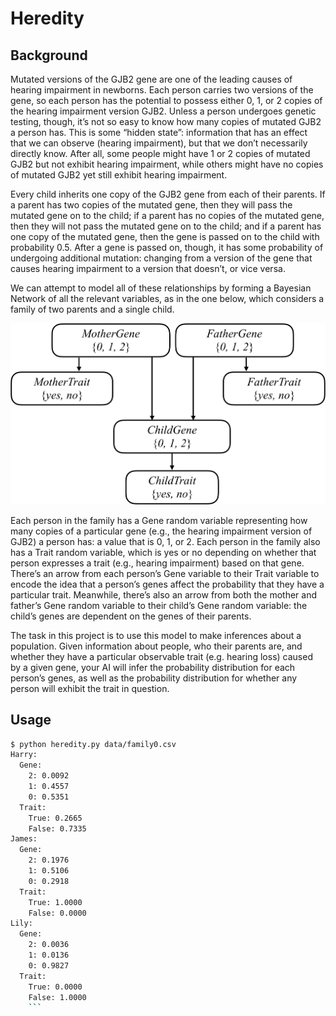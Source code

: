 # Heredity

## Background

Mutated versions of the GJB2 gene are one of the leading causes of hearing impairment in newborns.
Each person carries two versions of the gene, so each person has the potential to possess either
0, 1, or 2 copies of the hearing impairment version GJB2. Unless a person undergoes genetic testing,
though, it’s not so easy to know how many copies of mutated GJB2 a person has. This is some “hidden state”:
information that has an effect that we can observe (hearing impairment), but that we don’t necessarily directly know.
After all, some people might have 1 or 2 copies of mutated GJB2 but not exhibit hearing impairment,
while others might have no copies of mutated GJB2 yet still exhibit hearing impairment.

Every child inherits one copy of the GJB2 gene from each of their parents. If a parent has two copies
of the mutated gene, then they will pass the mutated gene on to the child; if a parent has no copies of
the mutated gene, then they will not pass the mutated gene on to the child; and if a parent has one copy
of the mutated gene, then the gene is passed on to the child with probability 0.5. After a gene is passed on,
though, it has some probability of undergoing additional mutation: changing from a version of the gene that
causes hearing impairment to a version that doesn’t, or vice versa.

We can attempt to model all of these relationships by forming a Bayesian Network of all the relevant variables,
as in the one below, which considers a family of two parents and a single child.

![network](images/gene_network.png)

Each person in the family has a Gene random variable representing how many copies of a particular gene
(e.g., the hearing impairment version of GJB2) a person has: a value that is 0, 1, or 2. Each person in
the family also has a Trait random variable, which is yes or no depending on whether that person expresses a
trait (e.g., hearing impairment) based on that gene. There’s an arrow from each person’s Gene variable to their
Trait variable to encode the idea that a person’s genes affect the probability that they have a particular trait.
Meanwhile, there’s also an arrow from both the mother and father’s Gene random variable to their child’s Gene random
variable: the child’s genes are dependent on the genes of their parents.

The task in this project is to use this model to make inferences about a population.
Given information about people, who their parents are, and whether they have a particular observable
trait (e.g. hearing loss) caused by a given gene, your AI will infer the probability distribution for
each person’s genes, as well as the probability distribution for whether any person will exhibit the trait in question.

## Usage

```bash
$ python heredity.py data/family0.csv
Harry:
  Gene:
    2: 0.0092
    1: 0.4557
    0: 0.5351
  Trait:
    True: 0.2665
    False: 0.7335
James:
  Gene:
    2: 0.1976
    1: 0.5106
    0: 0.2918
  Trait:
    True: 1.0000
    False: 0.0000
Lily:
  Gene:
    2: 0.0036
    1: 0.0136
    0: 0.9827
  Trait:
    True: 0.0000
    False: 1.0000
    ```
